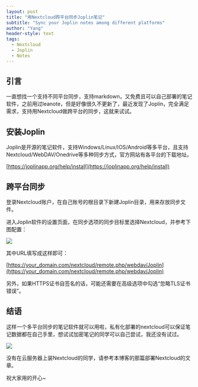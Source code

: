```yaml
---
layout: post
title: "用Nextcloud跨平台同步Joplin笔记"
subtitle: "Sync your Joplin notes among different platforms"
author: "Yang"
header-style: text
tags:
  - Nextcloud
  - Joplin
  - Notes
---
```



引言
--

一直想找一个支持不同平台同步，支持markdown，又免费且可以自己部署的笔记软件，之前用过leanote，但是好像很久不更新了，最近发现了Joplin，完全满足需求，支持用Nextcloud做跨平台的同步，这就来试试。


安装Joplin
--

Joplin是开源的笔记软件，支持Windows/Linux/IOS/Android等多平台，且支持Nextcloud/WebDAV/Onedrive等多种同步方式，官方网站有各平台的下载地址。

[https://joplinapp.org/help/install](https://joplinapp.org/help/install)


跨平台同步
--

登录Nextcloud账户，在自己账号的根目录下新建Joplin目录，用来存放同步文件。

进入Joplin软件的设置页面，在同步选项的同步目标里选择Nextcloud，并参考下图配置：

![](https://yangyanghoho.github.io/img/in-post/post-joplin/111111.jpg)

其中URL填写成这样即可：

[https://your_domain.com/nextcloud/remote.php/webdav/Joplin](https://your_domain.com/nextcloud/remote.php/webdav/Joplin)

另外，如果HTTPS证书自签名的话，可能还需要在高级选项中勾选“忽略TLS证书错误”。


结语
--

这样一个多平台同步的笔记软件就可以用啦，私有化部署的nextcloud可以保证笔记数据都在自己手里，想试试加密笔记的同学可以自己尝试，我还没有试过。

![](https://yangyanghoho.github.io/img/in-post/post-joplin/222222.jpg)

没有在云服务器上装Nextcloud的同学，请参考本博客的那篇部署Nextcloud的文章。

祝大家用的开心~
